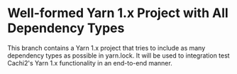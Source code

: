 # Well-formed Yarn 1.x Project with All Dependency Types

This branch contains a Yarn 1.x project that tries to include as many dependency types as possible in yarn.lock.
It will be used to integration test Cachi2's Yarn 1.x functionality in an end-to-end manner.
